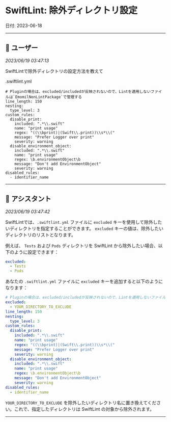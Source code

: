 # SwiftLint: 除外ディレクトリ設定

日付: 2023-06-18

---

## 👤 ユーザー
*2023/06/19 03:47:13*

SwiftLintで除外ディレクトリの設定方法を教えて

.swiftlint.yml
```
# Pluginの場合は、excluded/includedが反映されないので、Lintを適用しないファイルは`EmomilNonLintPackage`で管理する
line_length: 150
nesting:
  type_level: 3
custom_rules:
  disable_print:
    included: ".*\\.swift"
    name: "print usage"
    regex: "((\\bprint)|(Swift\\.print))\\s*\\("
    message: "Prefer Logger over print"
    severity: warning
  disable_environment_object:
    included: ".*\\.swift"
    name: "print usage"
    regex: \b.environmentObject\b
    message: "Don't add EnvironmentObject"
    severity: warning
disabled_rules:
  - identifier_name
```

---

## 🤖 アシスタント
*2023/06/19 03:47:42*

SwiftLintでは、`.swiftlint.yml` ファイルに `excluded` キーを使用して除外したいディレクトリを指定することができます。 `excluded` キーの値は、除外したいディレクトリのリストとなります。

例えば、 `Tests` および `Pods` ディレクトリを SwiftLint から除外したい場合、以下のように設定できます：

```yaml
excluded: 
  - Tests
  - Pods
```

あなたの `.swiftlint.yml` ファイルに `excluded` キーを追加すると以下のようになります：

```yaml
# Pluginの場合は、excluded/includedが反映されないので、Lintを適用しないファイルは`EmomilNonLintPackage`で管理する
excluded: 
  - YOUR_DIRECTORY_TO_EXCLUDE
line_length: 150
nesting:
  type_level: 3
custom_rules:
  disable_print:
    included: ".*\\.swift"
    name: "print usage"
    regex: "((\\bprint)|(Swift\\.print))\\s*\\("
    message: "Prefer Logger over print"
    severity: warning
  disable_environment_object:
    included: ".*\\.swift"
    name: "print usage"
    regex: \b.environmentObject\b
    message: "Don't add EnvironmentObject"
    severity: warning
disabled_rules:
  - identifier_name
```

`YOUR_DIRECTORY_TO_EXCLUDE` を除外したいディレクトリ名に置き換えてください。これで、指定したディレクトリは SwiftLint の対象から除外されます。

---
